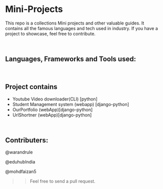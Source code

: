 # Mini-Projects
  This repo is a collections Mini projects and other valuable guides. It contains all the famous languages and tech used in industry. If you have a project to showcase, feel free to contribute.

&nbsp;
## Languages, Frameworks and Tools used:

<!-- <p align="left">
<img href="google.com" src="https://user-images.githubusercontent.com/79694828/230014332-40078db9-dcdb-4403-8e58-cfbe8572a89b.png" width="60" height="60" />
<!-- <img href="google.com" src="https://raw.githubusercontent.com/danielcranney/readme-generator/main/public/icons/skills/git-colored.svg" width="60" height="60" />

<p align="left">
<img href="google.com" src="https://user-images.githubusercontent.com/79694828/230014332-40078db9-dcdb-4403-8e58-cfbe8572a89b.png" width="60" height="60" />
<!-- <img href="google.com" src="https://raw.githubusercontent.com/danielcranney/readme-generator/main/public/icons/skills/git-colored.svg" width="60" height="60" />

.. -->

&nbsp;
## Project contains
* Youtube Video downloader(CLI) [python]
* Student Management system (webapp) [django-python]
* OurPortfolio (webApp)[django-python]
* UrlShortner (webApp)[django-python]

&nbsp;
## Contributers:

@warandrule

@eduhubIndia

@mohdfaizan5

>> Feel free to send a pull request.
